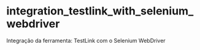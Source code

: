 # integration_testlink_with_selenium_webdriver
Integração da ferramenta: TestLink com o Selenium WebDriver
